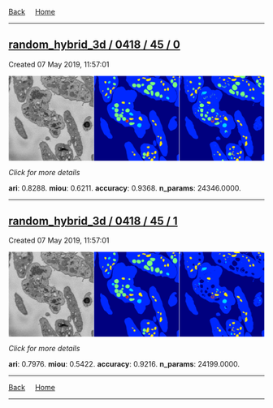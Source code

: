 
[Back](..)&nbsp;&nbsp;&nbsp;&nbsp;&nbsp;[Home](https://leapmanlab.github.io/snapshots)

---

<div class="summary"><a href="0"><h2>random_hybrid_3d / 0418 / 45 / 0</h2></a><p>Created 07 May 2019, 11:57:01
</p><a href="0"><img src="0/media/summary.png" align="center"></a><p>
<i>Click for more details</i>
</p></div>

**ari**: 0.8288. **miou**: 0.6211. **accuracy**: 0.9368. **n_params**: 24346.0000. 

---

<div class="summary"><a href="1"><h2>random_hybrid_3d / 0418 / 45 / 1</h2></a><p>Created 07 May 2019, 11:57:01
</p><a href="1"><img src="1/media/summary.png" align="center"></a><p>
<i>Click for more details</i>
</p></div>

**ari**: 0.7976. **miou**: 0.5422. **accuracy**: 0.9216. **n_params**: 24199.0000. 

---

[Back](..)&nbsp;&nbsp;&nbsp;&nbsp;&nbsp;[Home](https://leapmanlab.github.io/snapshots)

---